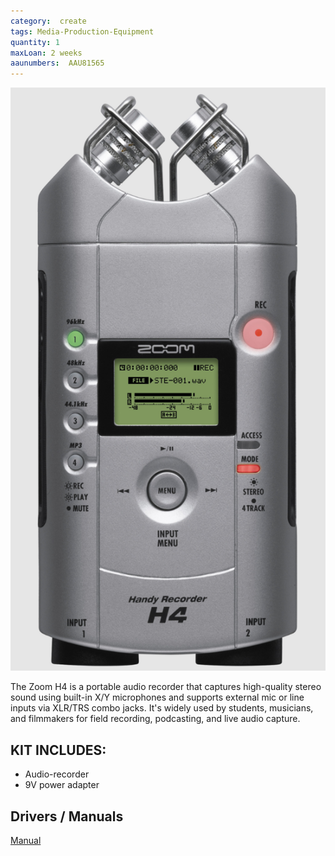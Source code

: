 ```yaml
---
category:  create
tags: Media-Production-Equipment
quantity: 1
maxLoan: 2 weeks
aaunumbers:  AAU81565
---
```

![Zoom H4 Field Recorder](/assets/images/equip/H4.png)

The Zoom H4 is a portable audio recorder that captures high-quality stereo sound using built-in X/Y microphones and supports external mic or line inputs via XLR/TRS combo jacks. It's widely used by students, musicians, and filmmakers for field recording, podcasting, and live audio capture.
## KIT INCLUDES:
-  Audio-recorder 
-  9V power adapter

## Drivers / Manuals
[Manual](https://zoomcorp.com/media/documents/E_H4.pdf)



